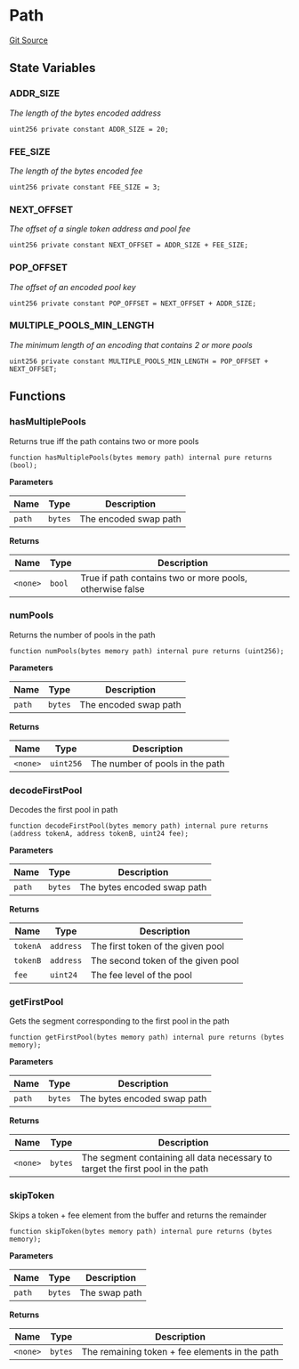 # Path
[Git Source](https://github.com/KYRDTeam/ilo-contracts/blob/da7613c22bad547ebd26a45d76010fc3957237e9/src/libraries/Path.sol)


## State Variables
### ADDR_SIZE
*The length of the bytes encoded address*


```solidity
uint256 private constant ADDR_SIZE = 20;
```


### FEE_SIZE
*The length of the bytes encoded fee*


```solidity
uint256 private constant FEE_SIZE = 3;
```


### NEXT_OFFSET
*The offset of a single token address and pool fee*


```solidity
uint256 private constant NEXT_OFFSET = ADDR_SIZE + FEE_SIZE;
```


### POP_OFFSET
*The offset of an encoded pool key*


```solidity
uint256 private constant POP_OFFSET = NEXT_OFFSET + ADDR_SIZE;
```


### MULTIPLE_POOLS_MIN_LENGTH
*The minimum length of an encoding that contains 2 or more pools*


```solidity
uint256 private constant MULTIPLE_POOLS_MIN_LENGTH = POP_OFFSET + NEXT_OFFSET;
```


## Functions
### hasMultiplePools

Returns true iff the path contains two or more pools


```solidity
function hasMultiplePools(bytes memory path) internal pure returns (bool);
```
**Parameters**

|Name|Type|Description|
|----|----|-----------|
|`path`|`bytes`|The encoded swap path|

**Returns**

|Name|Type|Description|
|----|----|-----------|
|`<none>`|`bool`|True if path contains two or more pools, otherwise false|


### numPools

Returns the number of pools in the path


```solidity
function numPools(bytes memory path) internal pure returns (uint256);
```
**Parameters**

|Name|Type|Description|
|----|----|-----------|
|`path`|`bytes`|The encoded swap path|

**Returns**

|Name|Type|Description|
|----|----|-----------|
|`<none>`|`uint256`|The number of pools in the path|


### decodeFirstPool

Decodes the first pool in path


```solidity
function decodeFirstPool(bytes memory path) internal pure returns (address tokenA, address tokenB, uint24 fee);
```
**Parameters**

|Name|Type|Description|
|----|----|-----------|
|`path`|`bytes`|The bytes encoded swap path|

**Returns**

|Name|Type|Description|
|----|----|-----------|
|`tokenA`|`address`|The first token of the given pool|
|`tokenB`|`address`|The second token of the given pool|
|`fee`|`uint24`|The fee level of the pool|


### getFirstPool

Gets the segment corresponding to the first pool in the path


```solidity
function getFirstPool(bytes memory path) internal pure returns (bytes memory);
```
**Parameters**

|Name|Type|Description|
|----|----|-----------|
|`path`|`bytes`|The bytes encoded swap path|

**Returns**

|Name|Type|Description|
|----|----|-----------|
|`<none>`|`bytes`|The segment containing all data necessary to target the first pool in the path|


### skipToken

Skips a token + fee element from the buffer and returns the remainder


```solidity
function skipToken(bytes memory path) internal pure returns (bytes memory);
```
**Parameters**

|Name|Type|Description|
|----|----|-----------|
|`path`|`bytes`|The swap path|

**Returns**

|Name|Type|Description|
|----|----|-----------|
|`<none>`|`bytes`|The remaining token + fee elements in the path|


